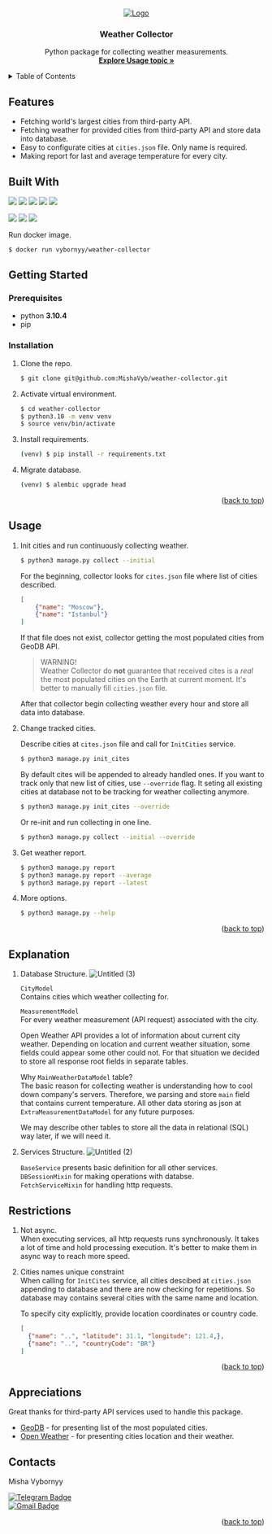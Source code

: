 <a name="readme-top"></a>
<!-- PROJECT LOGO -->
<br />
<div align="center">
  <a href="https://github.com/MishaVyb/weather-collector">
    <img src="https://user-images.githubusercontent.com/103563736/202907625-a4942bed-c096-40eb-9550-b6542878af74.png" alt="Logo">
  </a>

<h3 align="center">Weather Collector</h3>

  <p align="center">
    Python package for collecting weather measurements.
    <br />
    <a href="#usage"><strong>Explore Usage topic »</strong></a>
    <br />
  </p>
</div>


<!-- TABLE OF CONTENTS -->
<details>
  <summary>Table of Contents</summary>
  <ol>
    <li>
      <a href="#features">Features</a>
    </li>
    <li>
      <a href="#getting-started">Getting Started</a>
      <ul>
        <li><a href="#prerequisites">Prerequisites</a></li>
        <li><a href="#installation">Installation</a></li>
      </ul>
    </li>
    <li><a href="#usage">Usage</a></li>
    <li><a href="#explanations">Explanations</a></li>
    <li><a href="#restrictions">Restrictions</a></li>
    <li><a href="#appreciations">Appreciations</a></li>
    <li><a href="#contact">Contact</a></li>
  </ol>
</details>



## Features
- Fetching world's largest cities from third-party API.
- Fetching weather for provided cities from third-party API and store data into database.
- Easy to configurate cities at `cities.json` file. Only name is required.
- Making report for last and average temperature for every city.

## Built With
![](https://img.shields.io/badge/python-3.10.4-blue)
![](https://img.shields.io/badge/SQL_Alchemy-1.4-blue)
![](https://img.shields.io/badge/alembic-1.8-blue)
![](https://img.shields.io/badge/pydantic-1.10-blue)
![](https://img.shields.io/badge/pytest-7.2-blue)
<br>

![](https://img.shields.io/badge/mypy-0.97-blue)
![](https://img.shields.io/badge/black-22.6-blue)
![](https://img.shields.io/badge/flake8-5.0-blue)

Run docker image.
```sh
$ docker run vybornyy/weather-collector
```

## Getting Started

### Prerequisites
* python **3.10.4**
* pip


### Installation

1. Clone the repo.
   ```sh
   $ git clone git@github.com:MishaVyb/weather-collector.git
   ```
2. Activate virtual environment.
   ```sh
   $ cd weather-collector
   $ python3.10 -m venv venv
   $ source venv/bin/activate

3. Install requirements.
    ```sh
   (venv) $ pip install -r requirements.txt
   ```

4. Migrate database.
    ```sh
   (venv) $ alembic upgrade head
   ```
<p align="right">(<a href="#readme-top">back to top</a>)</p>

## Usage

1. Init cities and run continuously collecting weather.
    ```sh
    $ python3 manage.py collect --initial
    ```

    For the beginning, collector looks for `cites.json` file where list of cities described.
    ```json
    [
        {"name": "Moscow"},
        {"name": "Istanbul"}
    ]
    ```

    If that file does not exist, collector getting the most populated cities from GeoDB API.
    > WARNING! <br>
    > Weather Collector do **not** guarantee that received cites is a *real* the most populated cities on the Earth at current moment. It's better to manually fill `cities.json` file.

    After that collector begin collecting weather every hour and store all data into database.

2. Change tracked cities.

    Describe cities at `cites.json` file and call for `InitCities` service.
    ```sh
    $ python3 manage.py init_cites
    ```
    By default cites will be appended to already handled ones. If you want to track only that new list of cities, use `--override` flag. It seting all existing cities at database not to be tracking for weather collecting anymore.
    ```sh
    $ python3 manage.py init_cites --override
    ```
    Or re-init and run collecting in one line.
    ```sh
    $ python3 manage.py collect --initial --override
    ```

3. Get weather report.
    ```sh
    $ python3 manage.py report
    $ python3 manage.py report --average
    $ python3 manage.py report --latest
    ```

4. More options.
    ```sh
    $ python3 manage.py --help
    ```


<p align="right">(<a href="#readme-top">back to top</a>)</p>

## Explanation

1. Database Structure.
    ![Untitled (3)](https://user-images.githubusercontent.com/103563736/202989181-cb714940-7df3-4a67-880c-048acd2bf571.jpg)

    `CityModel` <br>
    Contains cities which weather collecting for.

    `MeasurementModel`<br>
    For every weather measurement (API request) associated with the city.

    Open Weather API provides a lot of information about current city weather. Depending on location and current weather situation, some fields could appear some other could not. For that situation we decided to store all response root fields in separate tables.

    Why `MainWeatherDataModel` table? <br>
    The basic reason for collecting weather is understanding how to cool down company's servers. Therefore, we parsing and store `main` field that contains current temperature. All other data storing as json at `ExtraMeasurementDataModel` for any future purposes.

    We may describe other tables to store all the data in relational (SQL) way later, if we will need it.

2. Services Structure.
    ![Untitled (2)](https://user-images.githubusercontent.com/103563736/202989192-42b7c2cc-f939-46fc-8630-06cb9e6fee1a.jpg)

    `BaseService` presents basic definition for all other services.<br>
    `DBSessionMixin` for making operations with databse.<br>
    `FetchServiceMixin` for handling http requests.<br>


## Restrictions
1. Not async. <br>
    When executing services, all http requests runs synchronously. It takes a lot of time and hold processing execution. It's better to make them in async way to reach more speed.

2. Cities names unique constraint <br>
    When calling for `InitCites` service, all cities descibed at `cities.json` appending to database and there are now checking for repetitions. So database may contains several cities with the same name and location.

    To specify city explicitly, provide location coordinates or country code.
      ```json
    [
        {"name": "..", "latitude": 31.1, "longitude": 121.4,},
        {"name": "..", "countryCode": "BR"}
    ]

<p align="right">(<a href="#readme-top">back to top</a>)</p>

## Appreciations

Great thanks for third-party API services used to handle this package.
- [GeoDB](http://geodb-cities-api.wirefreethought.com/) - for presenting list of the most populated cities.
- [Open Weather](https://openweathermap.org/) - for presenting cities location and their weather.

## Contacts

Misha Vybornyy

[![Telegram Badge](https://img.shields.io/badge/-mishaviborniy-blue?style=social&logo=telegram&link=https://t.me/mishaviborniy)](https://t.me/mishaviborniy)<br>
[![Gmail Badge](https://img.shields.io/badge/-misha.vybornyy@gmail.com-c14438?style=flat&logo=Gmail&logoColor=white&link=mailto:vbrn.mv@gmail.com)](mailto:vbrn.mv@gmail.com)
<p align='left'>

<p align="right">(<a href="#readme-top">back to top</a>)</p>